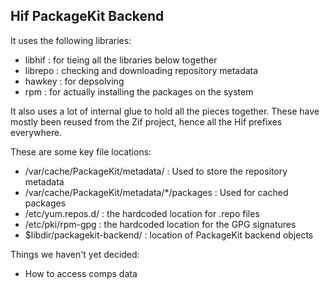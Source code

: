 Hif PackageKit Backend
----------------------

It uses the following libraries:

 * libhif : for tieing all the libraries below together
 * librepo : checking and downloading repository metadata
 * hawkey : for depsolving
 * rpm : for actually installing the packages on the system

It also uses a lot of internal glue to hold all the pieces together. These have
mostly been reused from the Zif project, hence all the Hif prefixes everywhere.

These are some key file locations:

* /var/cache/PackageKit/metadata/ : Used to store the repository metadata
* /var/cache/PackageKit/metadata/*/packages : Used for cached packages
* /etc/yum.repos.d/ : the hardcoded location for .repo files
* /etc/pki/rpm-gpg : the hardcoded location for the GPG signatures
* $libdir/packagekit-backend/ : location of PackageKit backend objects

Things we haven't yet decided:

* How to access comps data

